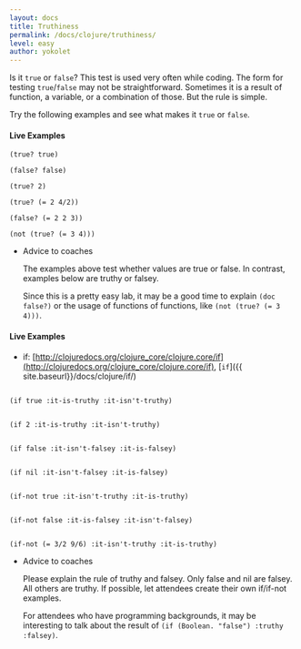 ```yaml
---
layout: docs
title: Truthiness
permalink: /docs/clojure/truthiness/
level: easy
author: yokolet
---
```


Is it `true` or `false`? This test is used very often while coding.
The form for testing `true`/`false` may not be straightforward.
Sometimes it is a result of function, a variable, or a combination of those.
But the rule is simple. 

Try the following examples and see what makes it `true` or `false`.


#### Live Examples

~~~klipse
(true? true)
~~~
~~~klipse
(false? false)
~~~
~~~klipse
(true? 2)
~~~
~~~klipse
(true? (= 2 4/2))
~~~
~~~klipse
(false? (= 2 2 3))
~~~
~~~klipse
(not (true? (= 3 4)))
~~~


- Advice to coaches

    The examples above test whether values are true or false. In contrast, examples below are truthy or falsey.

    Since this is a pretty easy lab, it may be a good time to explain `(doc false?)` or the usage of functions of functions, like `(not (true? (= 3 4)))`.

#### Live Examples

  - if: [http://clojuredocs.org/clojure_core/clojure.core/if](http://clojuredocs.org/clojure_core/clojure.core/if), [`if`]({{ site.baseurl}}/docs/clojure/if/)

<pre><code class="language-klipse" data-eval-context="expr">
(if true :it-is-truthy :it-isn't-truthy)
</code></pre>


<pre><code class="language-klipse" data-eval-context="expr">
(if 2 :it-is-truthy :it-isn't-truthy)
</code></pre>


<pre><code class="language-klipse" data-eval-context="expr">
(if false :it-isn't-falsey :it-is-falsey)
</code></pre>

<pre><code class="language-klipse" data-eval-context="expr">
(if nil :it-isn't-falsey :it-is-falsey)
</code></pre>

<pre><code class="language-klipse" data-eval-context="expr">
(if-not true :it-isn't-truthy :it-is-truthy)
</code></pre>
<pre><code class="language-klipse" data-eval-context="expr">
(if-not false :it-is-falsey :it-isn't-falsey)
</code></pre>

<pre><code class="language-klipse" data-eval-context="expr">
(if-not (= 3/2 9/6) :it-isn't-truthy :it-is-truthy)
</code></pre>


- Advice to coaches

    Please explain the rule of truthy and falsey. Only false and nil are falsey. All others are truthy. If possible, let attendees create their own if/if-not examples.

    For attendees who have programming backgrounds, it may be interesting to talk about the result of `(if (Boolean. "false") :truthy :falsey)`.
